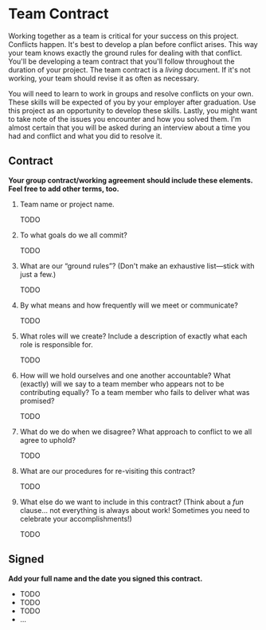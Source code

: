 # Team Contract

Working together as a team is critical for your success on this project. Conflicts happen. It's best to develop a plan before conflict arises. This way your team knows exactly the ground rules for dealing with that conflict. You'll be developing a team contract that you'll follow throughout the duration of your project. The team contract is a *living* document. If it's not working, your team should revise it as often as necessary.

You will need to learn to work in groups and resolve conflicts on your own. These skills will be expected of you by your employer after graduation. Use this project as an opportunity to develop these skills. Lastly, you might want to take note of the issues you encounter and how you solved them. I'm almost certain that you will be asked during an interview about a time you had and conflict and what you did to resolve it.

## Contract

**Your group contract/working agreement should include these elements. Feel free to add other terms, too.**

1. Team name or project name.

    TODO

2. To what goals do we all commit?

    TODO


3. What are our “ground rules”? (Don't make an exhaustive list—stick with just a few.)

    TODO

4. By what means and how frequently will we meet or communicate?

    TODO

5. What roles will we create? Include a description of exactly what each role is responsible for.

    TODO

6. How will we hold ourselves and one another accountable? What (exactly) will we say to a team member who appears not to be contributing equally? To a team member who fails to deliver what was promised?

    TODO

7. What do we do when we disagree? What approach to conflict to we all agree to uphold?

    TODO

8. What are our procedures for re-visiting this contract?

    TODO


9. What else do we want to include in this contract? (Think about a *fun* clause... not everything is always about work! Sometimes you need to celebrate your accomplishments!)

    TODO


## Signed

**Add your full name and the date you signed this contract.**

- TODO
- TODO
- TODO
- ...
